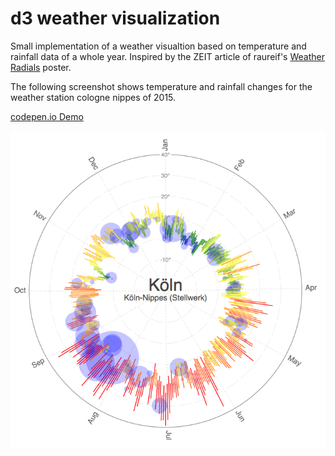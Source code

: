 d3 weather visualization 
========================

Small implementation of a weather visualtion based on temperature and rainfall data of a whole year. Inspired by the ZEIT article of raureif's [Weather Radials](http://www.weather-radials.com/) poster.

The following screenshot shows temperature and rainfall changes for the weather station cologne nippes of 2015.

[codepen.io Demo](http://codepen.io/anon/pen/wMdOzm)

![Screenshot](year-visualization/screenshot.png)

